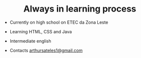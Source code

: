 <div align="center">
  <h1>Always in learning process</h1>
</div>


- Currently on high school on ETEC da Zona Leste
- Learning HTML, CSS and Java
- Intermediate english

- Contacts arthursateles1@gmail.com

